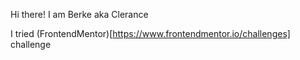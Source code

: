 Hi there! I am Berke aka Clerance
 
I tried (FrontendMentor)[https://www.frontendmentor.io/challenges] challenge
